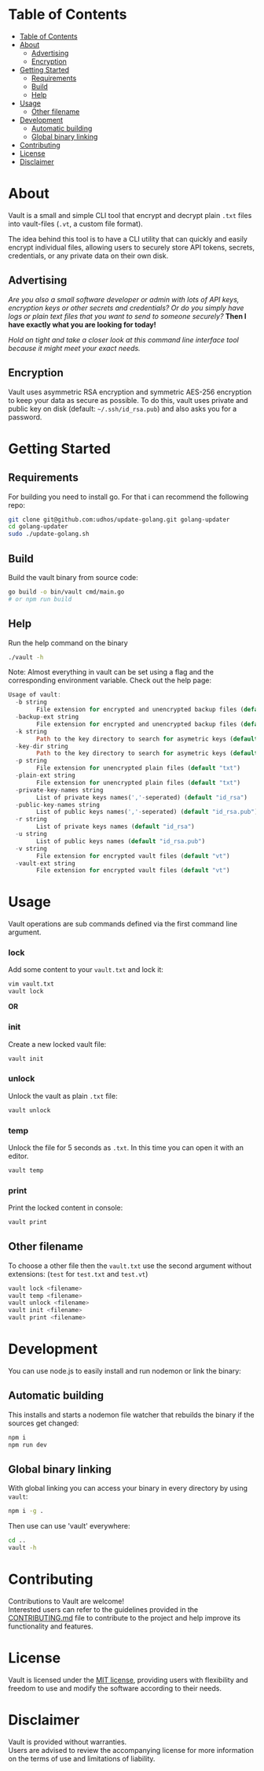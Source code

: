 # Table of Contents
- [Table of Contents](#table-of-contents)
- [About](#about)
  - [Advertising](#advertising)
  - [Encryption](#encryption)
- [Getting Started](#getting-started)
  - [Requirements](#requirements)
  - [Build](#build)
  - [Help](#help)
- [Usage](#usage)
  - [Other filename](#other-filename)
- [Development](#development)
  - [Automatic building](#automatic-building)
  - [Global binary linking](#global-binary-linking)
- [Contributing](#contributing)
- [License](#license)
- [Disclaimer](#disclaimer)

# About
Vault is a small and simple CLI tool that encrypt and decrypt plain `.txt` files into vault-files (`.vt`, a custom file format).

The idea behind this tool is to have a CLI utility that can quickly and easily encrypt individual files, allowing users to securely store API tokens, secrets, credentials, or any private data on their own disk.

## Advertising
*Are you also a small software developer or admin with lots of API keys, encryption keys or other secrets and credentials?*
*Or do you simply have logs or plain text files that you want to send to someone securely?*
**Then I have exactly what you are looking for today!**

*Hold on tight and take a closer look at this command line interface tool because it might meet your exact needs.*

## Encryption
Vault uses asymmetric RSA encryption and symmetric AES-256 encryption to keep your data as secure as possible.
To do this, vault uses private and public key on disk (default: `~/.ssh/id_rsa.pub`) and also asks you for a password.

# Getting Started
## Requirements
For building you need to install go.
For that i can recommend the following repo:
```sh
git clone git@github.com:udhos/update-golang.git golang-updater
cd golang-updater
sudo ./update-golang.sh
```

## Build
Build the vault binary from source code:
```sh
go build -o bin/vault cmd/main.go
# or npm run build
```

## Help
Run the help command on the binary
```sh
./vault -h
```

Note: Almost everything in vault can be set using a flag and the corresponding environment variable.
Check out the help page:
```rust
Usage of vault:
  -b string
        File extension for encrypted and unencrypted backup files (default "bak")
  -backup-ext string
        File extension for encrypted and unencrypted backup files (default "bak")
  -k string
        Path to the key directory to search for asymetric keys (default "~/.ssh")
  -key-dir string
        Path to the key directory to search for asymetric keys (default "~/.ssh")
  -p string
        File extension for unencrypted plain files (default "txt")
  -plain-ext string
        File extension for unencrypted plain files (default "txt")
  -private-key-names string
        List of private keys names(','-seperated) (default "id_rsa")
  -public-key-names string
        List of public keys names(','-seperated) (default "id_rsa.pub")
  -r string
        List of private keys names (default "id_rsa")
  -u string
        List of public keys names (default "id_rsa.pub")
  -v string
        File extension for encrypted vault files (default "vt")
  -vault-ext string
        File extension for encrypted vault files (default "vt")
```

# Usage
Vault operations are sub commands defined via the first command line argument.

### lock
Add some content to your `vault.txt` and lock it:
```sh
vim vault.txt
vault lock
```

**OR**

### init
Create a new locked vault file:
```sh
vault init
```

### unlock
Unlock the vault as plain `.txt` file:
```sh
vault unlock
```

### temp
Unlock the file for 5 seconds as `.txt`.
In this time you can open it with an editor.
```sh
vault temp
```

### print
Print the locked content in console:
```sh
vault print
```

## Other filename
To choose a other file then the `vault.txt` use the second argument without extensions:
(`test` for `test.txt` and `test.vt`)
 ```sh
vault lock <filename>
vault temp <filename>
vault unlock <filename>
vault init <filename>
vault print <filename>
```

# Development
You can use node.js to easily install and run nodemon or link the binary:

## Automatic building
This installs and starts a nodemon file watcher that rebuilds the binary if the sources get changed:
```sh
npm i
npm run dev
```

## Global binary linking
With global linking you can access your binary in every directory by using `vault`:
```sh
npm i -g .
```
Then use can use 'vault' everywhere:
```sh
cd ..
vault -h
```

# Contributing
Contributions to Vault are welcome!  
Interested users can refer to the guidelines provided in the [CONTRIBUTING.md](CONTRIBUTING.md) file to contribute to the project and help improve its functionality and features.

# License
Vault is licensed under the [MIT license](LICENSE), providing users with flexibility and freedom to use and modify the software according to their needs.

# Disclaimer
Vault is provided without warranties.  
Users are advised to review the accompanying license for more information on the terms of use and limitations of liability.
